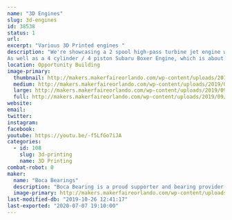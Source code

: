 ```yaml
---
name: "3D Engines"
slug: 3d-engines
id: 38538
status: 1
url: 
excerpt: "Various 3D Printed engines "
description: "We're showcasing a 2 spool high-pass turbine jet engine with over 80 3d printed parts. 
As well as a 4 cylinder / 4 piston Subaru Boxer Engine, which is about 35% the size of the original engine. This is a fully working and timed model. The top can be removed to see the inner workings of the entire engine. It is powered by a small electric DC motor."
location: Opportunity Building
image-primary:
  thumbnail: http://makers.makerfaireorlando.com/wp-content/uploads/2019/09/20190925_120210-150x150.jpg
  medium: http://makers.makerfaireorlando.com/wp-content/uploads/2019/09/20190925_120210-173x300.jpg
  large: http://makers.makerfaireorlando.com/wp-content/uploads/2019/09/20190925_120210-592x1024.jpg
  full: http://makers.makerfaireorlando.com/wp-content/uploads/2019/09/20190925_120210.jpg
website: 
email: 
twitter: 
instagram: 
facebook: 
youtube: https://youtu.be/-f5LfGo7iJA
categories:
  - id: 108
    slug: 3d-printing
    name: 3D Printing
combat-robot: 0
maker:
  name: "Boca Bearings"
  description: "Boca Bearing is a proud supporter and bearing provider for makers all over the world. Based in South Florida, Boca Bearings provides all types of bearings for robotics, remote-controlled aircraft, 3D printers, industrial equipment- you name it! If it rotates, it probably has our bearing inside of it! "
  image-primary: http://makers.makerfaireorlando.com/wp-content/uploads/2015/08/BocaBearings-Logo-Tagline-1024x427.jpg
last-modified-db: "2019-10-26 12:41:17"
last-exported: "2020-07-07 19:10:00"
---
```

